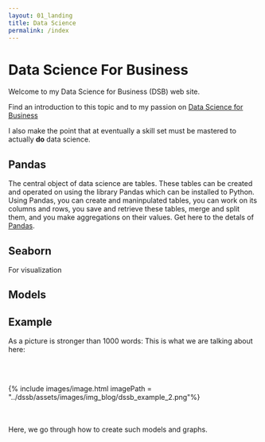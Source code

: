 ```yaml
---
layout: 01_landing
title: Data Science
permalink: /index
---
```

# Data Science For Business

Welcome to my Data Science for Business (DSB) web site.

Find an introduction to this topic and to my passion on [Data Science for Business]()

I also make the point that at eventually a skill set must be mastered to actually **do** data science.

## Pandas

The central object of data science are tables. These tables can be created and operated on using the library Pandas which can be installed to Python.
Using Pandas, you can create and maninpulated tables, you can work on its columns and rows, you save and retrieve these tables, merge and split them, and you make aggregations on their values.
Get here to the detals of [Pandas](pandas).


## Seaborn

For visualization


## Models


## Example

As a picture is stronger than 1000 words: This is what we are talking about here:

<br/>
<br/>

{% include images/image.html imagePath = "../dssb/assets/images/img_blog/dssb_example_2.png"%}

<br/>
<br/>
Here, we go through how to create such models and graphs.







